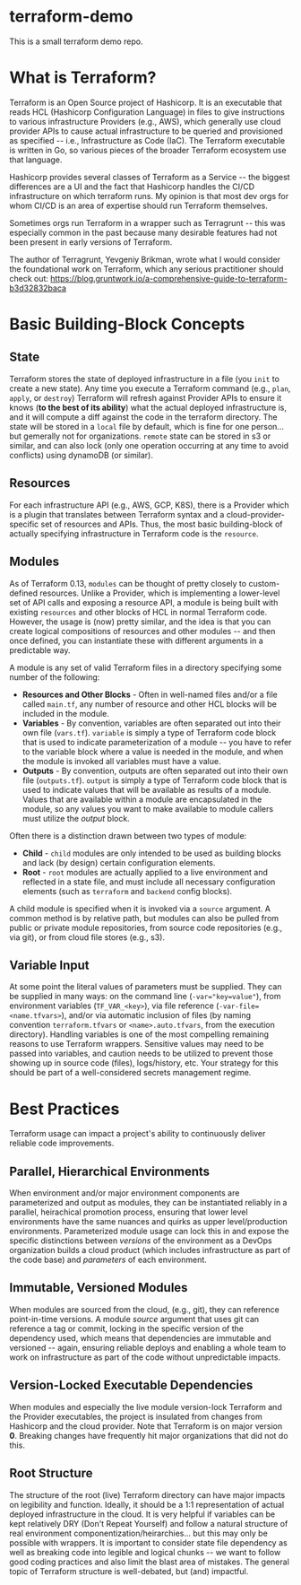 # terraform-demo
This is a small terraform demo repo.

# What is Terraform?
Terraform is an Open Source project of Hashicorp. It is an executable that reads HCL (Hashicorp Configuration Language) in files to give instructions to various infrastructure Providers (e.g., AWS), which generally use cloud provider APIs to cause actual infrastructure to be queried and provisioned as specified -- i.e., Infrastructure as Code (IaC). The Terraform executable is written in Go, so various pieces of the broader Terraform ecosystem use that language.

Hashicorp provides several classes of Terraform as a Service -- the biggest differences are a UI and the fact that Hashicorp handles the CI/CD infrastructure on which terraform runs. My opinion is that most dev orgs for whom CI/CD is an area of expertise should run Terraform themselves.

Sometimes orgs run Terraform in a wrapper such as Terragrunt -- this was especially common in the past because many desirable features had not been present in early versions of Terraform.

The author of Terragrunt, Yevgeniy Brikman, wrote what I would consider the foundational work on Terraform, which any serious practitioner should check out: https://blog.gruntwork.io/a-comprehensive-guide-to-terraform-b3d32832baca

# Basic Building-Block Concepts

## State
Terraform stores the state of deployed infrastructure in a file (you `init` to create a new state). Any time you execute a Terraform command (e.g., `plan`, `apply`, or `destroy`) Terraform will refresh against Provider APIs to ensure it knows (**to the best of its ability**) what the actual deployed infrastructure is, and it will compute a diff against the code in the terraform directory. The state will be stored in a `local` file by default, which is fine for one person... but gemerally not for organizations. `remote` state can be stored in s3 or similar, and can also lock (only one operation occurring at any time to avoid conflicts) using dynamoDB (or similar).

## Resources
For each infrastructure API (e.g., AWS, GCP, K8S), there is a Provider which is a plugin that translates between Terraform syntax and a cloud-provider-specific set of resources and APIs. Thus, the most basic building-block of actually specifying infrastructure in Terraform code is the `resource`.

## Modules
As of Terraform 0.13, `modules` can be thought of pretty closely to custom-defined resources. Unlike a Provider, which is implementing a lower-level set of API calls and exposing a resource API, a module is being built with existing `resources` and other blocks of HCL in normal Terraform code. However, the usage is (now) pretty similar, and the idea is that you can create logical compositions of resources and other modules -- and then once defined, you can instantiate these with different arguments in a predictable way.

A module is any set of valid Terraform files in a directory specifying some number of the following:

  * **Resources and Other Blocks** - Often in well-named files and/or a file called `main.tf`, any number of resource and other HCL blocks will be included in the module.
  * **Variables** - By convention, variables are often separated out into their own file (`vars.tf`). `variable` is simply a type of Terraform code block that is used to indicate parameterization of a module -- you have to refer to the variable block where a value is needed in the module, and when the module is invoked all variables must have a value.
  * **Outputs** - By convention, outputs are often separated out into their own file (`outputs.tf`). `output` is simply a type of Terraform code block that is used to indicate values that will be available as results of a module. Values that are available within a module are encapsulated in the module, so any values you want to make available to module callers must utilize the *output* block.

Often there is a distinction drawn between two types of module:

  * **Child** - `child` modules are only intended to be used as building blocks and lack (by design) certain configuration elements.
  * **Root** - `root` modules are actually applied to a live environment and reflected in a state file, and must include all necessary configuration elements (such as `terraform` and `backend` config blocks).

A child module is specified when it is invoked via a `source` argument. A common method is by relative path, but modules can also be pulled from public or private module repositories, from source code repositories (e.g., via git), or from cloud file stores (e.g., s3).

## Variable Input
At some point the literal values of parameters must be supplied. They can be supplied in many ways: on the command line (`-var="key=value"`), from environment variables (`TF_VAR_<key>`), via file reference (`-var-file=<name.tfvars>`), and/or via automatic inclusion of files (by naming convention `terraform.tfvars` or `<name>.auto.tfvars`, from the execution directory). Handling variables is one of the most compelling remaining reasons to use Terraform wrappers. Sensitive values may need to be passed into variables, and caution needs to be utilized to prevent those showing up in source code (files), logs/history, etc. Your strategy for this should be part of a well-considered secrets management regime.

# Best Practices
Terraform usage can impact a project's ability to continuously deliver reliable code improvements.

## Parallel, Hierarchical Environments
When environment and/or major environment components are parameterized and output as modules, they can be instantiated reliably in a parallel, heirachical promotion process, ensuring that lower level environments have the same nuances and quirks as upper level/production environments. Parameterized module usage can lock this in and expose the specific distinctions between *versions* of the environment as a DevOps organization builds a cloud product (which includes infrastructure as part of the code base) and *parameters* of each environment.

## Immutable, Versioned Modules
When modules are sourced from the cloud, (e.g., git), they can reference point-in-time versions. A module *source* argument that uses git can reference a tag or commit, locking in the specific version of the dependency used, which means that dependencies are immutable and versioned -- again, ensuring reliable deploys and enabling a whole team to work on infrastructure as part of the code without unpredictable impacts.

## Version-Locked Executable Dependencies
When modules and especially the live module version-lock Terraform and the Provider executables, the project is insulated from changes from Hashicorp and the cloud provider. Note that Terraform is on major version **0**. Breaking changes have frequently hit major organizations that did not do this.

## Root Structure
The structure of the root (live) Terraform directory can have major impacts on legibility and function. Ideally, it should be a 1:1 representation of actual deployed infrastructure in the cloud. It is very helpful if variables can be kept relatively DRY (Don't Repeat Yourself) and follow a natural structure of real environment componentization/heirarchies... but this may only be possible with wrappers. It is important to consider state file dependency as well as breaking code into legible and logical chunks -- we want to follow good coding practices and also limit the blast area of mistakes. The general topic of Terraform structure is well-debated, but (and) impactful.
